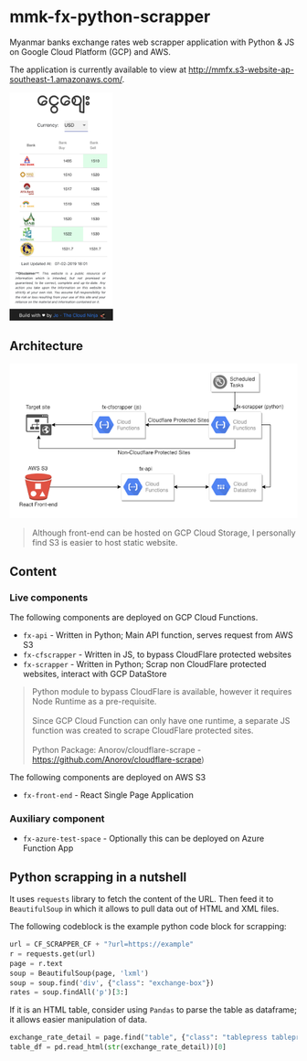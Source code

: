 # mmk-fx-python-scrapper
Myanmar banks exchange rates web scrapper application with Python & JS on Google Cloud Platform (GCP) and AWS.

The application is currently available to view at http://mmfx.s3-website-ap-southeast-1.amazonaws.com/.

<img src="./assets/screenshot.png" alt="screenshot" height="400">

## Architecture
![Architecture](./assets/architecture.png)
> Although front-end can be hosted on GCP Cloud Storage, I personally find S3 is easier to host static website.

## Content
### Live components
The following components are deployed on GCP Cloud Functions.
* `fx-api` - Written in Python; Main API function, serves request from AWS S3
* `fx-cfscrapper` - Written in JS, to bypass CloudFlare protected websites
* `fx-scrapper` - Written in Python; Scrap non CloudFlare protected websites, interact with GCP DataStore
>  Python module to bypass CloudFlare is available, however it requires Node Runtime as a pre-requisite. <br><br>
Since GCP Cloud Function can only have one runtime, a separate JS function was created to scrape CloudFlare protected sites. <br><br>
Python Package: Anorov/cloudflare-scrape - https://github.com/Anorov/cloudflare-scrape)


The following components are deployed on AWS S3
* `fx-front-end` - React Single Page Application 

### Auxiliary component
* `fx-azure-test-space` - Optionally this can be deployed on Azure Function App

## Python scrapping in a nutshell
It uses `requests` library to fetch the content of the URL. Then feed it to `BeautifulSoup` in which it allows to pull data out of HTML and XML files.

The following codeblock is the example python code block for scrapping:
```python
url = CF_SCRAPPER_CF + "?url=https://example"
r = requests.get(url)
page = r.text
soup = BeautifulSoup(page, 'lxml')
soup = soup.find('div', {"class": "exchange-box"})
rates = soup.findAll('p')[3:]
```

If it is an HTML table, consider using `Pandas` to parse the table as dataframe; it allows easier manipulation of data.

```python
exchange_rate_detail = page.find("table", {"class": "tablepress tablepress-id-1"})
table_df = pd.read_html(str(exchange_rate_detail))[0]
```
